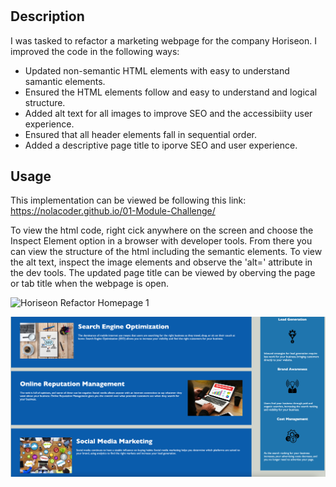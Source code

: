 # <Horiseon Website Refactor>

## Description

I was tasked to refactor a marketing webpage for the company Horiseon. I improved the code in the following ways:

 - Updated non-semantic HTML elements with easy to understand samantic elements. 
 - Ensured the HTML elements follow and easy to understand and logical structure.
 - Added alt text for all images to improve SEO and the accessibiity user experience.
 - Ensured that all header elements fall in sequential order.
 - Added a descriptive page title to iporve SEO and user experience.

## Usage

This implementation can be viewed be following this link: https://nolacoder.github.io/01-Module-Challenge/

To view the html code, right cick anywhere on the screen and choose the Inspect Element option in a browser with developer tools. From there you can view the structure of the html including the semantic elements. To view the alt text, inspect the image elements and observe the 'alt=' attribute in the dev tools. The updated page title can be viewed by oberving the page or tab title when the webpage is open. 

![Horiseon Refactor Homepage 1](./assets/images/Horiseon-Refactor-1.png)  

![Horiseon Refactor Homepage 1](./assets/images/Horiseon-Refactor-2.png)


